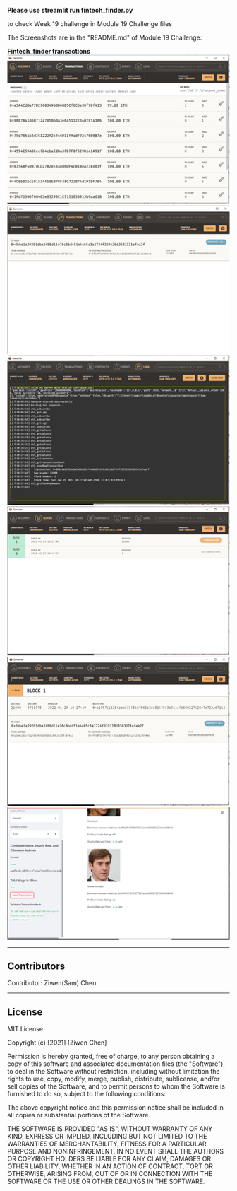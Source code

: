 

**Please use streamlit run fintech_finder.py** 

to check Week 19 challenge in Module 19 Challenge files

The Screenshots are in the "README.md" of Module 19 Challenge:

**Fintech_finder transactions**
![alt text](https://github.com/Z1WenChen/ZiwenChen_Columbia_FinTech_-Challenges/blob/main/Module_19_Challenge_file/Starter_Code/Screenshot1.png)
![alt text](https://github.com/Z1WenChen/ZiwenChen_Columbia_FinTech_-Challenges/blob/main/Module_19_Challenge_file/Starter_Code/Screenshot2.png)
![alt text](https://github.com/Z1WenChen/ZiwenChen_Columbia_FinTech_-Challenges/blob/main/Module_19_Challenge_file/Starter_Code/Screenshot3.png)
![alt text](https://github.com/Z1WenChen/ZiwenChen_Columbia_FinTech_-Challenges/blob/main/Module_19_Challenge_file/Starter_Code/Screenshot4.png)
![alt text](https://github.com/Z1WenChen/ZiwenChen_Columbia_FinTech_-Challenges/blob/main/Module_19_Challenge_file/Starter_Code/Screenshot5.png)
![alt text](https://github.com/Z1WenChen/ZiwenChen_Columbia_FinTech_-Challenges/blob/main/Module_19_Challenge_file/Starter_Code/Screenshot6.png)

---

## Contributors

Contributor: Ziwen(Sam) Chen

---

## License

MIT License

Copyright (c) [2021] [Ziwen Chen]

Permission is hereby granted, free of charge, to any person obtaining a copy
of this software and associated documentation files (the "Software"), to deal
in the Software without restriction, including without limitation the rights
to use, copy, modify, merge, publish, distribute, sublicense, and/or sell
copies of the Software, and to permit persons to whom the Software is
furnished to do so, subject to the following conditions:

The above copyright notice and this permission notice shall be included in all
copies or substantial portions of the Software.

THE SOFTWARE IS PROVIDED "AS IS", WITHOUT WARRANTY OF ANY KIND, EXPRESS OR
IMPLIED, INCLUDING BUT NOT LIMITED TO THE WARRANTIES OF MERCHANTABILITY,
FITNESS FOR A PARTICULAR PURPOSE AND NONINFRINGEMENT. IN NO EVENT SHALL THE
AUTHORS OR COPYRIGHT HOLDERS BE LIABLE FOR ANY CLAIM, DAMAGES OR OTHER
LIABILITY, WHETHER IN AN ACTION OF CONTRACT, TORT OR OTHERWISE, ARISING FROM,
OUT OF OR IN CONNECTION WITH THE SOFTWARE OR THE USE OR OTHER DEALINGS IN THE
SOFTWARE.
